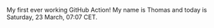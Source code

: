 My first ever working GitHub Action!
My name is Thomas and today is Saturday, 23 March, 07:07 CET. 
